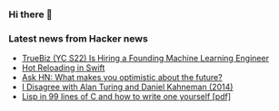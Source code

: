 ### Hi there 👋

<!--
**arashid-sh/arashid-sh** is a ✨ _special_ ✨ repository because its `README.md` (this file) appears on your GitHub profile.

Here are some ideas to get you started:

- 🔭 I’m currently working on ...
- 🌱 I’m currently learning ...
- 👯 I’m looking to collaborate on ...
- 🤔 I’m looking for help with ...
- 💬 Ask me about ...
- 📫 How to reach me: ...
- 😄 Pronouns: ...
- ⚡ Fun fact: ...
-->

### Latest news from Hacker news
<!-- BLOG-POST-LIST:START -->
- [TrueBiz &lpar;YC S22&rpar; Is Hiring a Founding Machine Learning Engineer](https://www.ycombinator.com/companies/truebiz/jobs/L5wFyuN-machine-learning-founding-engineer)
- [Hot Reloading in Swift](https://www.merowing.info/hot-reloading-in-swift/)
- [Ask HN: What makes you optimistic about the future?](https://news.ycombinator.com/item?id=32100524)
- [I Disagree with Alan Turing and Daniel Kahneman &lpar;2014&rpar;](https://statmodeling.stat.columbia.edu/2014/09/03/disagree-alan-turing-daniel-kahneman-regarding-strength-statistical-evidence/)
- [Lisp in 99 lines of C and how to write one yourself [pdf]](https://github.com/Robert-van-Engelen/tinylisp/blob/main/tinylisp.pdf)
<!-- BLOG-POST-LIST:END -->
